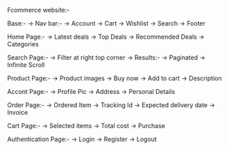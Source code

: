 Fcommerce website:-

Base:-
	-> Nav bar:-
 		-> Account
 		-> Cart
 		-> Wishlist
 		-> Search
 	-> Footer
 	
Home Page:-
	-> Latest deals
	-> Top Deals
	-> Recommended Deals
	-> Categories

Search Page:-
 	-> Filter at right top corner
 	-> Results:-
 		-> Paginated
 		-> Infinite Scroll
 
Product Page:-
	-> Product images
	-> Buy now
	-> Add to cart
	-> Description
 	
Accont Page:-
	-> Profile Pic
	-> Address
	-> Personal Details

Order Page:-
	-> Ordered Item
	-> Tracking Id
	-> Expected delivery date
	-> Invoice
	
Cart Page:-
	-> Selected items
	-> Total cost
	-> Purchase

Authentication Page:-
	-> Login
	-> Register
	-> Logout

